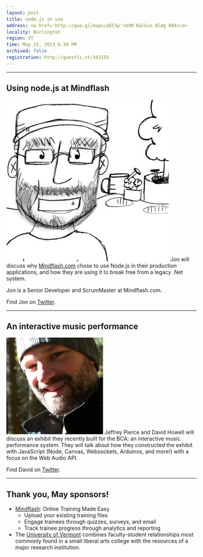```yaml
---
layout: post
title: node.js in use
address: <a href='http://goo.gl/maps/pEC5p'>UVM Kalkin Bldg 004</a>
locality: Burlington
region: VT
time: May 15, 2013 6:30 PM
archived: false
registration: http://guestli.st/163155
---
```


---

## Using node.js at Mindflash
![Jon Sullivan](/images/speakers/jon_sullivan.jpg)
Jon will discuss why [Mindflash.com](http://mindflash.com/) chose to use Node.js in their production applications, and how they are using it to break free from a legacy .Net system.

Jon is a Senior Developer and ScrumMaster at Mindflash.com.

Find Jon on [Twitter](https://twitter.com/scrumlord).

---
## An interactive music performance
![David Howell](/images/speakers/david_howell.jpg)
Jeffrey Pierce and David Howell will discuss an exhibit they recently built for the BCA: an interactive music performance system. They will talk about how they constructed the exhibit with JavaScript (Node, Canvas, Websockets, Arduinos, and more!) with a focus on the Web Audio API.

Find David on [Twitter](https://twitter.com/dehowell).

---
## Thank you, May sponsors!

- [Mindflash](http://mindflash.com): Online Training Made Easy
  - Upload your existing training files
  - Engage trainees through quizzes, surveys, and email
  - Track trainee progress through analytics and reporting
- The [University of Vermont](http://uvm.edu) combines faculty-student relationships most commonly found in a small liberal arts college with the resources of a major research institution.
